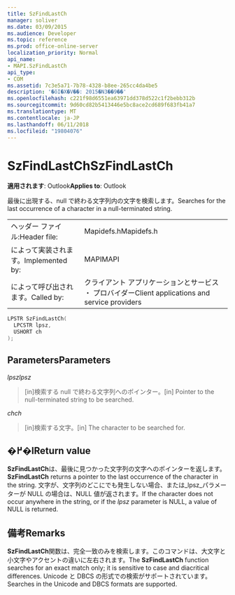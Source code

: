 ```yaml
---
title: SzFindLastCh
manager: soliver
ms.date: 03/09/2015
ms.audience: Developer
ms.topic: reference
ms.prod: office-online-server
localization_priority: Normal
api_name:
- MAPI.SzFindLastCh
api_type:
- COM
ms.assetid: 7c3e5a71-7b78-4328-b8ee-265cc4da4be5
description: '�ŏI�X�V��: 2015�N3��9��'
ms.openlocfilehash: c221f98d6551ea63971dd378d522c1f2bebb312b
ms.sourcegitcommit: 9d60cd82b5413446e5bc8ace2cd689f683fb41a7
ms.translationtype: MT
ms.contentlocale: ja-JP
ms.lasthandoff: 06/11/2018
ms.locfileid: "19804076"
---
```

# <a name="szfindlastch"></a><span data-ttu-id="d686c-103">SzFindLastCh</span><span class="sxs-lookup"><span data-stu-id="d686c-103">SzFindLastCh</span></span>

  
  
<span data-ttu-id="d686c-104">**適用されます**: Outlook</span><span class="sxs-lookup"><span data-stu-id="d686c-104">**Applies to**: Outlook</span></span> 
  
<span data-ttu-id="d686c-105">最後に出現する、null で終わる文字列内の文字を検索します。</span><span class="sxs-lookup"><span data-stu-id="d686c-105">Searches for the last occurrence of a character in a null-terminated string.</span></span> 
  
|||
|:-----|:-----|
|<span data-ttu-id="d686c-106">ヘッダー ファイル:</span><span class="sxs-lookup"><span data-stu-id="d686c-106">Header file:</span></span>  <br/> |<span data-ttu-id="d686c-107">Mapidefs.h</span><span class="sxs-lookup"><span data-stu-id="d686c-107">Mapidefs.h</span></span>  <br/> |
|<span data-ttu-id="d686c-108">によって実装されます。</span><span class="sxs-lookup"><span data-stu-id="d686c-108">Implemented by:</span></span>  <br/> |<span data-ttu-id="d686c-109">MAPI</span><span class="sxs-lookup"><span data-stu-id="d686c-109">MAPI</span></span>  <br/> |
|<span data-ttu-id="d686c-110">によって呼び出されます。</span><span class="sxs-lookup"><span data-stu-id="d686c-110">Called by:</span></span>  <br/> |<span data-ttu-id="d686c-111">クライアント アプリケーションとサービス ・ プロバイダー</span><span class="sxs-lookup"><span data-stu-id="d686c-111">Client applications and service providers</span></span>  <br/> |
   
```cpp
LPSTR SzFindLastCh(
  LPCSTR lpsz,
  USHORT ch
);
```

## <a name="parameters"></a><span data-ttu-id="d686c-112">Parameters</span><span class="sxs-lookup"><span data-stu-id="d686c-112">Parameters</span></span>

 <span data-ttu-id="d686c-113">_lpsz_</span><span class="sxs-lookup"><span data-stu-id="d686c-113">_lpsz_</span></span>
  
> <span data-ttu-id="d686c-114">[in]検索する null で終わる文字列へのポインター。</span><span class="sxs-lookup"><span data-stu-id="d686c-114">[in] Pointer to the null-terminated string to be searched.</span></span> 
    
 <span data-ttu-id="d686c-115">_ch_</span><span class="sxs-lookup"><span data-stu-id="d686c-115">_ch_</span></span>
  
> <span data-ttu-id="d686c-116">[in]検索する文字。</span><span class="sxs-lookup"><span data-stu-id="d686c-116">[in] The character to be searched for.</span></span>
    
## <a name="return-value"></a><span data-ttu-id="d686c-117">�߂�l</span><span class="sxs-lookup"><span data-stu-id="d686c-117">Return value</span></span>

 <span data-ttu-id="d686c-118">**SzFindLastCh**は、最後に見つかった文字列の文字へのポインターを返します。</span><span class="sxs-lookup"><span data-stu-id="d686c-118">**SzFindLastCh** returns a pointer to the last occurrence of the character in the string.</span></span> <span data-ttu-id="d686c-119">文字が、文字列のどこにでも発生しない場合、または_lpsz_パラメーターが NULL の場合は、NULL 値が返されます。</span><span class="sxs-lookup"><span data-stu-id="d686c-119">If the character does not occur anywhere in the string, or if the  _lpsz_ parameter is NULL, a value of NULL is returned.</span></span> 
  
## <a name="remarks"></a><span data-ttu-id="d686c-120">備考</span><span class="sxs-lookup"><span data-stu-id="d686c-120">Remarks</span></span>

<span data-ttu-id="d686c-121">**SzFindLastCh**関数は、完全一致のみを検索します。このコマンドは、大文字と小文字やアクセントの違いに左右されます。</span><span class="sxs-lookup"><span data-stu-id="d686c-121">The **SzFindLastCh** function searches for an exact match only; it is sensitive to case and diacritical differences.</span></span> <span data-ttu-id="d686c-122">Unicode と DBCS の形式での検索がサポートされています。</span><span class="sxs-lookup"><span data-stu-id="d686c-122">Searches in the Unicode and DBCS formats are supported.</span></span> 
  

